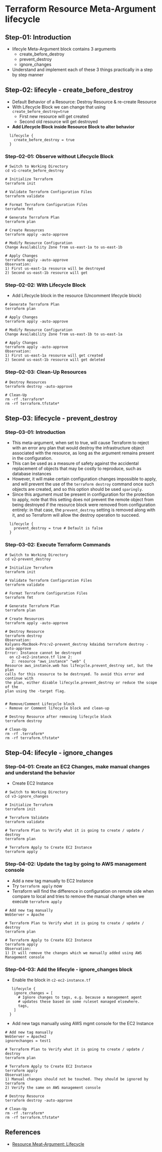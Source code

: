 # Terraform Resource Meta-Argument lifecycle

## Step-01: Introduction
- lifecyle Meta-Argument block contains 3 arguments
  - create_before_destroy
  - prevent_destroy
  - ignore_changes
- Understand and implement each of these 3 things practically in a step by step manner  

## Step-02: lifecyle - create_before_destroy
- Default Behavior of a Resource: Destroy Resource & re-create Resource
- With Lifecycle Block we can change that using `create_before_destroy=true`
  - First new resource will get created
  - Second old resource will get destroyed
- **Add Lifecycle Block inside Resource Block to alter behavior**  
```t
  lifecycle {
    create_before_destroy = true
  }
```  
### Step-02-01: Observe without Lifecycle Block
```t
# Switch to Working Directory
cd v1-create_before_destroy

# Initialize Terraform
terraform init

# Validate Terraform Configuration Files
terraform validate

# Format Terraform Configuration Files
terraform fmt

# Generate Terraform Plan
terraform plan

# Create Resources
terraform apply -auto-approve

# Modify Resource Configuration
Change Availability Zone from us-east-1a to us-east-1b

# Apply Changes
terraform apply -auto-approve
Observation: 
1) First us-east-1a resource will be destroyed
2) Second us-east-1b resource will get
```
### Step-02-02: With Lifecycle Block
- Add Lifecycle block in the resource (Uncomment lifecycle block)
```t
# Generate Terraform Plan
terraform plan

# Apply Changes
terraform apply -auto-approve

# Modify Resource Configuration
Change Availability Zone from us-east-1b to us-east-1a

# Apply Changes
terraform apply -auto-approve
Observation: 
1) First us-east-1a resource will get created
2) Second us-east-1b resource will get deleted
```
### Step-02-03: Clean-Up Resources
```t
# Destroy Resources
terraform destroy -auto-approve

# Clean-Up 
rm -rf .terraform*
rm -rf terraform.tfstate*
```

## Step-03: lifecycle - prevent_destroy
### Step-03-01: Introduction
- This meta-argument, when set to true, will cause Terraform to reject with an error any plan that would destroy the infrastructure object associated with the resource, as long as the argument remains present in the configuration.
- This can be used as a measure of safety against the accidental replacement of objects that may be costly to reproduce, such as database instances
- However, it will make certain configuration changes impossible to apply, and will prevent the use of the `terraform destroy` command once such objects are created, and so this option should be used `sparingly`.
- Since this argument must be present in configuration for the protection to apply, note that this setting does not prevent the remote object from being destroyed if the resource block were removed from configuration entirely: in that case, the `prevent_destroy` setting is removed along with it, and so Terraform will allow the destroy operation to succeed.
```t
  lifecycle {
    prevent_destroy = true # Default is false
  }
```
### Step-03-02: Execute Terraform Commands
```t
# Switch to Working Directory
cd v2-prevent_destroy

# Initialize Terraform
terraform init

# Validate Terraform Configuration Files
terraform validate

# Format Terraform Configuration Files
terraform fmt

# Generate Terraform Plan
terraform plan

# Create Resources
terraform apply -auto-approve

# Destroy Resource
terraform destroy 
Observation: 
Kalyans-MacBook-Pro:v2-prevent_destroy kdaida$ terraform destroy -auto-approve
Error: Instance cannot be destroyed
  on c2-ec2-instance.tf line 2:
   2: resource "aws_instance" "web" {
Resource aws_instance.web has lifecycle.prevent_destroy set, but the plan
calls for this resource to be destroyed. To avoid this error and continue with
the plan, either disable lifecycle.prevent_destroy or reduce the scope of the
plan using the -target flag.


# Remove/Comment Lifecycle block
- Remove or Comment lifecycle block and clean-up

# Destroy Resource after removing lifecycle block
terraform destroy

# Clean-Up
rm -rf .terraform*
rm -rf terraform.tfstate*
```


## Step-04: lifecyle - ignore_changes
### Step-04-01: Create an EC2 Changes, make manual changes and understand the behavior
- Create EC2 Instance
```t
# Switch to Working Directory
cd v3-ignore_changes

# Initialize Terraform
terraform init

# Terraform Validate
terraform validate

# Terraform Plan to Verify what it is going to create / update / destroy
terraform plan

# Terraform Apply to Create EC2 Instance
terraform apply 
```
### Step-04-02: Update the tag by going to AWS management console
- Add a new tag manually to EC2 Instance
- Try `terraform apply` now
- Terraform will find the difference in configuration on remote side when compare to local and tries to remove the manual change when we execute `terraform apply`
```t
# Add new tag manually
WebServer = Apache

# Terraform Plan to Verify what it is going to create / update / destroy
terraform plan

# Terraform Apply to Create EC2 Instance
terraform apply 
Observation: 
1) It will remove the changes which we manually added using AWS Management console
```

### Step-04-03: Add the lifecyle - ignore_changes block
- Enable the block in `c2-ec2-instance.tf`

```t
   lifecycle {
    ignore_changes = [
      # Ignore changes to tags, e.g. because a management agent
      # updates these based on some ruleset managed elsewhere.
      tags,
    ]
  }
```
- Add new tags manually using AWS mgmt console for the EC2 Instance
```t
# Add new tag manually
WebServer = Apache2
ignorechanges = test1

# Terraform Plan to Verify what it is going to create / update / destroy
terraform plan

# Terraform Apply to Create EC2 Instance
terraform apply 
Observation: 
1) Manual changes should not be touched. They should be ignored by terraform
2) Verify the same on AWS management console

# Destroy Resource
terraform destroy -auto-approve

# Clean-Up
rm -rf .terraform*
rm -rf terraform.tfstate*
```

## References
- [Resource Meat-Argument: Lifecycle](https://www.terraform.io/docs/language/meta-arguments/lifecycle.html)